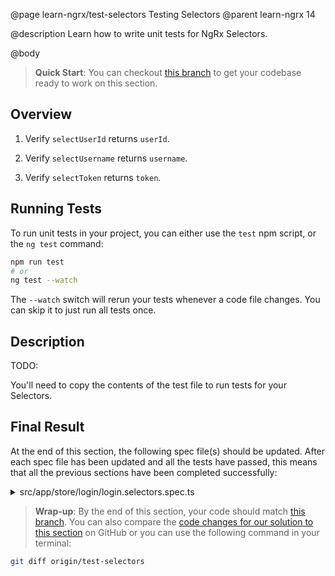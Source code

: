 @page learn-ngrx/test-selectors Testing Selectors
@parent learn-ngrx 14

@description Learn how to write unit tests for NgRx Selectors.

@body

> **Quick Start**: You can checkout [this branch](https://github.com/bitovi/angular-ngrx-chat/tree/create-selectors) to get your codebase ready to work on this section.


## Overview

1. Verify `selectUserId` returns `userId`.

1. Verify `selectUsername` returns `username`.

1. Verify `selectToken` returns `token`.


## Running Tests

To run unit tests in your project, you can either use the `test` npm script, or the `ng test` command:

```bash
npm run test
# or
ng test --watch
```

The `--watch` switch will rerun your tests whenever a code file changes. You can skip it to just run all tests once.


## Description

TODO: 

You'll need to copy the contents of the test file to run tests for your Selectors.

## Final Result

At the end of this section, the following spec file(s) should be updated. After each spec file has been updated and all the tests have passed, this means that all the previous sections have been completed successfully:

<details>
<summary>src/app/store/login/login.selectors.spec.ts</summary>
@diff ../12-test-reducer/login.selectors.spec.ts ./login.selectors.spec.ts only
</details>


> **Wrap-up**: By the end of this section, your code should match [this branch](https://github.com/bitovi/angular-ngrx-chat/tree/test-selectors). You can also compare the [code changes for our solution to this section](https://github.com/bitovi/angular-ngrx-chat/compare/create-selectors...test-selectors) on GitHub or you can use the following command in your terminal:

```bash
git diff origin/test-selectors
```
